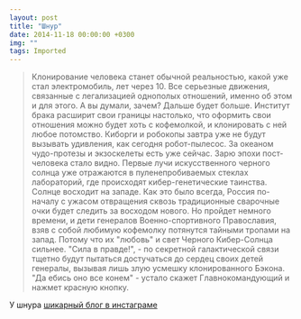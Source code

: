 ```yaml
---
layout: post
title: "Шнур"
date: 2014-11-18 00:00:00 +0300
img: ""
tags: Imported
---
```


> Клонирование человека станет обычной реальностью, какой уже стал электромобиль, лет через 10\. Все серьезные движения, связанные с легализацией однополых отношений, именно об этом и для этого. А вы думали, зачем? Дальше будет больше. Институт брака расширит свои границы настолько, что оформить свои отношения можно будет хоть с кофемолкой, и клонировать с ней любое потомство. Киборги и робокопы завтра уже не будут вызывать удивления, как сегодня робот-пылесос. За океаном чудо-протезы и экзоскелеты есть уже сейчас. Зарю эпохи пост-человека стало видно. Первые лучи искусственного черного солнца уже отражаются в пуленепробиваемых стеклах лабораторий, где происходят кибер-генетические таинства. Солнце восходит на западе. Как это было всегда, Россия по-началу с ужасом отвращения сквозь традиционные сварочные очки будет следить за восходом нового. Но пройдет немного времени, и дети генералов Военно-спортивного Православия, взяв с собой любимую кофемолку потянутся тайными тропами на запад. Потому что их "любовь" и свет Черного Кибер-Солнца сильнее. "Сила в правде!", - по секретной галактической связи тщетно будут пытаться достучаться до сердец своих детей генералы, вызывая лишь злую усмешку клонированного Бэкона. "Да ебись оно все конем" - устало скажет Главнокомандующий и нажмет красную кнопку.

У шнура [шикарный блог в инстаграме](http://instagram.com/shnurovs)